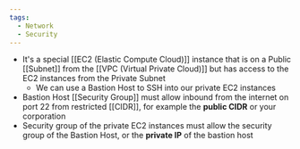 ```yaml
---
tags:
  - Network
  - Security
---
```

- It's a special [[EC2 (Elastic Compute Cloud)]] instance that is on a Public [[Subnet]] from the [[VPC (Virtual Private Cloud)]] but has access to the EC2 instances from the Private Subnet
	- We can use a Bastion Host to SSH into our private EC2 instances
- Bastion Host [[Security Group]] must allow inbound from the internet on port 22 from restricted [[CIDR]], for example the __public CIDR__ or your corporation
- Security group of the private EC2 instances must allow the security group of the Bastion Host, or the __private IP__ of the bastion host